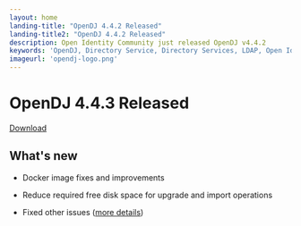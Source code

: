 ```yaml
---
layout: home
landing-title: "OpenDJ 4.4.2 Released"
landing-title2: "OpenDJ 4.4.2 Released"
description: Open Identity Community just released OpenDJ v4.4.2
keywords: 'OpenDJ, Directory Service, Directory Services, LDAP, Open Identity Platform, Docker, OpenShift'
imageurl: 'opendj-logo.png'
---
```

# OpenDJ 4.4.3 Released
[Download](https://github.com/OpenIdentityPlatform/OpenDJ/releases/tag/4.4.2)
## What's new
* Docker image fixes and improvements
* Reduce required free disk space for upgrade and import operations

* Fixed other issues ([more details](https://github.com/OpenIdentityPlatform/OpenDJ/compare/fa7d144b1123d58bc24fa59ccb68acf7c37e00b7...cb421e386051d5d7b9b9d4155f979f23a3bb70eb))
